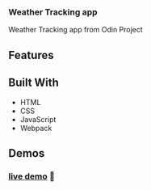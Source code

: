 ### Weather Tracking app

Weather Tracking app from Odin Project

## Features

## Built With

-   HTML
-   CSS
-   JavaScript
-   Webpack

## Demos

### [live demo](#) :ramen:
